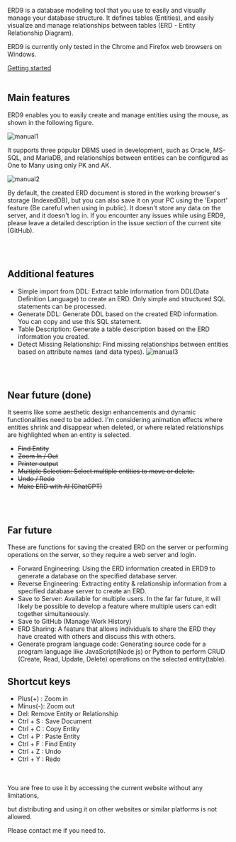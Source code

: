 ERD9 is a database modeling tool that you use to easily and visually manage your database structure.
It defines tables (Entities), and easily visualize and manage relationships between tables (ERD - Entity Relationship Diagram).

ERD9 is currently only tested in the Chrome and Firefox web browsers on Windows.

[Getting started](https://gujc71.github.io/erd9/)
<br/><br/>

## Main features

ERD9 enables you to easily create and manage entities using the mouse, as shown in the following figure.

![manual1](https://gujc71.github.io/erd9/images/manual_1.gif)

It supports three popular DBMS used in development, such as Oracle, MS-SQL, and MariaDB, and relationships between entities can be configured as One to Many using only PK and AK.

![manual2](https://gujc71.github.io/erd9/images/manual_2.gif)

By default, the created ERD document is stored in the working browser's storage (IndexedDB), but you can also save it on your PC using the 'Export' feature (Be careful when using in public).
It doesn't store any data on the server, and it doesn't log in.
If you encounter any issues while using ERD9, please leave a detailed description in the issue section of the current site (GitHub).

<br/><br/>
## Additional features
- Simple import from DDL: Extract table information from DDL(Data Definition Language) to create an ERD. Only simple and structured SQL statements can be processed.
- Generate DDL: Generate DDL based on the created ERD information. You can copy and use this SQL statement.
- Table Description: Generate a table description based on the ERD information you created.
- Detect Missing Relationship: Find missing relationships between entities based on attribute names (and data types).
![manual3](https://gujc71.github.io/erd9/images/manual_3.gif)

<br/><br/>
## Near future (done)
It seems like some aesthetic design enhancements and dynamic functionalities need to be added. I'm considering animation effects where entities shrink and disappear when deleted, or where related relationships are highlighted when an entity is selected.
- ~~Find Entity~~
- ~~Zoom In / Out~~
- ~~Printer output~~
- ~~Multiple Selection: Select multiple entities to move or delete.~~
- ~~Undo / Redo~~
- ~~Make ERD with AI (ChatGPT)~~

<br/><br/>
## Far future
These are functions for saving the created ERD on the server or performing operations on the server, so they require a web server and login.
- Forward Engineering: Using the ERD information created in ERD9 to generate a database on the specified database server.
- Reverse Engineering: Extracting entity & relationship information from a specified database server to create an ERD.
- Save to Server: Available for multiple users. In the far far future, it will likely be possible to develop a feature where multiple users can edit together simultaneously.
- Save to GitHub (Manage Work History)
- ERD Sharing: A feature that allows individuals to share the ERD they have created with others and discuss this with others.
- Generate program language code: Generating source code for a program language like JavaScript(Node.js) or Python to perform CRUD (Create, Read, Update, Delete) operations on the selected entity(table).

## Shortcut keys
- Plus(+) : Zoom in
- Minus(-): Zoom out
- Del: Remove Entity or Relationship
- Ctrl + S : Save Document
- Ctrl + C : Copy Entity 
- Ctrl + P : Paste Entity 
- Ctrl + F : Find Entity 
- Ctrl + Z : Undo
- Ctrl + Y : Redo 
  
<br/><br/>
You are free to use it by accessing the current website without any limitations, 

but distributing and using it on other websites or similar platforms is not allowed. 

Please contact me if you need to.

